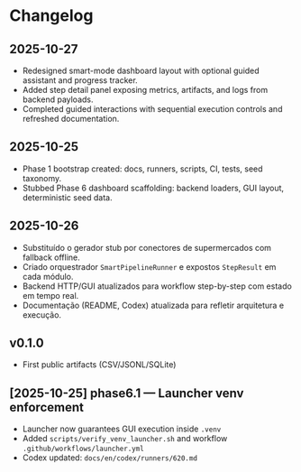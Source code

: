# Changelog

## 2025-10-27
- Redesigned smart-mode dashboard layout with optional guided assistant and progress tracker.
- Added step detail panel exposing metrics, artifacts, and logs from backend payloads.
- Completed guided interactions with sequential execution controls and refreshed documentation.

## 2025-10-25
- Phase 1 bootstrap created: docs, runners, scripts, CI, tests, seed taxonomy.
- Stubbed Phase 6 dashboard scaffolding: backend loaders, GUI layout, deterministic seed data.


## 2025-10-26
- Substituído o gerador stub por conectores de supermercados com fallback offline.
- Criado orquestrador `SmartPipelineRunner` e expostos `StepResult` em cada módulo.
- Backend HTTP/GUI atualizados para workflow step-by-step com estado em tempo real.
- Documentação (README, Codex) atualizada para refletir arquitetura e execução.

## v0.1.0
- First public artifacts (CSV/JSONL/SQLite)



## [2025-10-25] phase6.1 — Launcher venv enforcement
- Launcher now guarantees GUI execution inside `.venv`
- Added `scripts/verify_venv_launcher.sh` and workflow `.github/workflows/launcher.yml`
- Codex updated: `docs/en/codex/runners/620.md`
